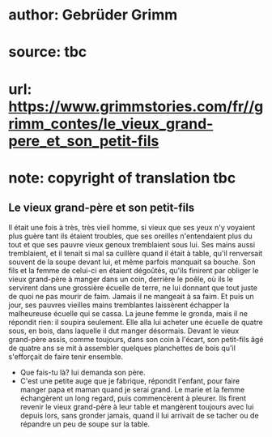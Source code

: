 # author: Gebrüder Grimm
# source: tbc
# url: https://www.grimmstories.com/fr//grimm_contes/le_vieux_grand-pere_et_son_petit-fils
# note: copyright of translation tbc

## Le vieux grand-père et son petit-fils 

Il était une fois à très, très vieil homme, si vieux que ses yeux n'y
voyaient plus guère tant ils étaient troubles, que ses oreilles
n'entendaient plus du tout et que ses pauvre vieux genoux tremblaient
sous lui. Ses mains aussi tremblaient, et il tenait si mal sa cuillère
quand il était à table, qu'il renversait souvent de la soupe devant
lui, et même parfois manquait sa bouche. Son fils et la femme de
celui-ci en étaient dégoûtés, qu'ils finirent par obliger le vieux
grand-père à manger dans un coin, derrière le poêle, où ils le servirent
dans une grossière écuelle de terre, ne lui donnant que tout juste de
quoi ne pas mourir de faim. Jamais il ne mangeait à sa faim. Et puis un
jour, ses pauvres vieilles mains tremblantes laissèrent échapper la
malheureuse écuelle qui se cassa. La jeune femme le gronda, mais il ne
répondit rien: il soupira seulement. Elle alla lui acheter une écuelle
de quatre sous, en bois, dans laquelle il dut manger désormais.
Devant le vieux grand-père assis, comme toujours, dans son coin à
l'écart, son petit-fils âgé de quatre ans se mit à assembler quelques
planchettes de bois qu'il s'efforçait de faire tenir ensemble.
- Que fais-tu là? lui demanda son père.
- C'est une petite auge que je fabrique, répondit l'enfant, pour faire
manger papa et maman quand je serai grand.
Le marie et la femme échangèrent un long regard, puis commencèrent à
pleurer. Ils firent revenir le vieux grand-père à leur table et
mangèrent toujours avec lui depuis lors, sans gronder jamais, quand il
lui arrivait de se tacher ou de répandre un peu de soupe sur la table.
